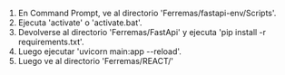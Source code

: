 1. En Command Prompt, ve al directorio 'Ferremas/fastapi-env/Scripts'.
2. Ejecuta 'activate' o 'activate.bat'.
3. Devolverse al directorio 'Ferremas/FastApi' y ejecuta 'pip install -r requirements.txt'.
4. Luego ejecutar 'uvicorn main:app --reload'.
5. Luego ve al directorio 'Ferremas/REACT/'
